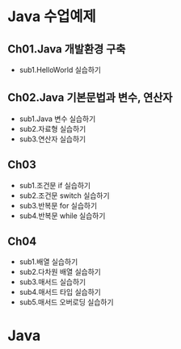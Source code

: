 # Java 수업예제

## Ch01.Java 개발환경 구축
- sub1.HelloWorld 실습하기

## Ch02.Java 기본문법과 변수, 연산자
- sub1.Java 변수 실습하기
- sub2.자료형 실습하기
- sub3.연산자 실습하기

## Ch03
- sub1.조건문 if 실습하기
- sub2.조건문 switch 실습하기
- sub3.반복문 for 실습하기
- sub4.반복문 while 실습하기

## Ch04
- sub1.배열 실습하기
- sub2.다차원 배열 실습하기
- sub3.매서드 실습하기
- sub4.매서드 타입 실습하기
- sub5.매서드 오버로딩 실습하기
# Java
